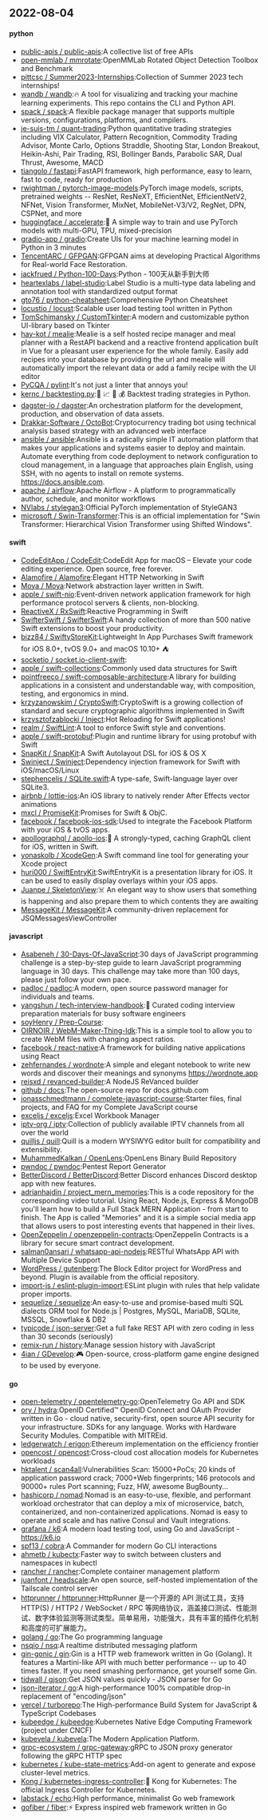 ## 2022-08-04

#### python
* [public-apis / public-apis](https://github.com/public-apis/public-apis):A collective list of free APIs
* [open-mmlab / mmrotate](https://github.com/open-mmlab/mmrotate):OpenMMLab Rotated Object Detection Toolbox and Benchmark
* [pittcsc / Summer2023-Internships](https://github.com/pittcsc/Summer2023-Internships):Collection of Summer 2023 tech internships!
* [wandb / wandb](https://github.com/wandb/wandb):🔥
A tool for visualizing and tracking your machine learning experiments. This repo contains the CLI and Python API.
* [spack / spack](https://github.com/spack/spack):A flexible package manager that supports multiple versions, configurations, platforms, and compilers.
* [je-suis-tm / quant-trading](https://github.com/je-suis-tm/quant-trading):Python quantitative trading strategies including VIX Calculator, Pattern Recognition, Commodity Trading Advisor, Monte Carlo, Options Straddle, Shooting Star, London Breakout, Heikin-Ashi, Pair Trading, RSI, Bollinger Bands, Parabolic SAR, Dual Thrust, Awesome, MACD
* [tiangolo / fastapi](https://github.com/tiangolo/fastapi):FastAPI framework, high performance, easy to learn, fast to code, ready for production
* [rwightman / pytorch-image-models](https://github.com/rwightman/pytorch-image-models):PyTorch image models, scripts, pretrained weights -- ResNet, ResNeXT, EfficientNet, EfficientNetV2, NFNet, Vision Transformer, MixNet, MobileNet-V3/V2, RegNet, DPN, CSPNet, and more
* [huggingface / accelerate](https://github.com/huggingface/accelerate):🚀
A simple way to train and use PyTorch models with multi-GPU, TPU, mixed-precision
* [gradio-app / gradio](https://github.com/gradio-app/gradio):Create UIs for your machine learning model in Python in 3 minutes
* [TencentARC / GFPGAN](https://github.com/TencentARC/GFPGAN):GFPGAN aims at developing Practical Algorithms for Real-world Face Restoration.
* [jackfrued / Python-100-Days](https://github.com/jackfrued/Python-100-Days):Python - 100天从新手到大师
* [heartexlabs / label-studio](https://github.com/heartexlabs/label-studio):Label Studio is a multi-type data labeling and annotation tool with standardized output format
* [gto76 / python-cheatsheet](https://github.com/gto76/python-cheatsheet):Comprehensive Python Cheatsheet
* [locustio / locust](https://github.com/locustio/locust):Scalable user load testing tool written in Python
* [TomSchimansky / CustomTkinter](https://github.com/TomSchimansky/CustomTkinter):A modern and customizable python UI-library based on Tkinter
* [hay-kot / mealie](https://github.com/hay-kot/mealie):Mealie is a self hosted recipe manager and meal planner with a RestAPI backend and a reactive frontend application built in Vue for a pleasant user experience for the whole family. Easily add recipes into your database by providing the url and mealie will automatically import the relevant data or add a family recipe with the UI editor
* [PyCQA / pylint](https://github.com/PyCQA/pylint):It's not just a linter that annoys you!
* [kernc / backtesting.py](https://github.com/kernc/backtesting.py):🔎
📈
🐍
💰
Backtest trading strategies in Python.
* [dagster-io / dagster](https://github.com/dagster-io/dagster):An orchestration platform for the development, production, and observation of data assets.
* [Drakkar-Software / OctoBot](https://github.com/Drakkar-Software/OctoBot):Cryptocurrency trading bot using technical analysis based strategy with an advanced web interface
* [ansible / ansible](https://github.com/ansible/ansible):Ansible is a radically simple IT automation platform that makes your applications and systems easier to deploy and maintain. Automate everything from code deployment to network configuration to cloud management, in a language that approaches plain English, using SSH, with no agents to install on remote systems. https://docs.ansible.com.
* [apache / airflow](https://github.com/apache/airflow):Apache Airflow - A platform to programmatically author, schedule, and monitor workflows
* [NVlabs / stylegan3](https://github.com/NVlabs/stylegan3):Official PyTorch implementation of StyleGAN3
* [microsoft / Swin-Transformer](https://github.com/microsoft/Swin-Transformer):This is an official implementation for "Swin Transformer: Hierarchical Vision Transformer using Shifted Windows".

#### swift
* [CodeEditApp / CodeEdit](https://github.com/CodeEditApp/CodeEdit):CodeEdit App for macOS – Elevate your code editing experience. Open source, free forever.
* [Alamofire / Alamofire](https://github.com/Alamofire/Alamofire):Elegant HTTP Networking in Swift
* [Moya / Moya](https://github.com/Moya/Moya):Network abstraction layer written in Swift.
* [apple / swift-nio](https://github.com/apple/swift-nio):Event-driven network application framework for high performance protocol servers & clients, non-blocking.
* [ReactiveX / RxSwift](https://github.com/ReactiveX/RxSwift):Reactive Programming in Swift
* [SwifterSwift / SwifterSwift](https://github.com/SwifterSwift/SwifterSwift):A handy collection of more than 500 native Swift extensions to boost your productivity.
* [bizz84 / SwiftyStoreKit](https://github.com/bizz84/SwiftyStoreKit):Lightweight In App Purchases Swift framework for iOS 8.0+, tvOS 9.0+ and macOS 10.10+
⛺
* [socketio / socket.io-client-swift](https://github.com/socketio/socket.io-client-swift):
* [apple / swift-collections](https://github.com/apple/swift-collections):Commonly used data structures for Swift
* [pointfreeco / swift-composable-architecture](https://github.com/pointfreeco/swift-composable-architecture):A library for building applications in a consistent and understandable way, with composition, testing, and ergonomics in mind.
* [krzyzanowskim / CryptoSwift](https://github.com/krzyzanowskim/CryptoSwift):CryptoSwift is a growing collection of standard and secure cryptographic algorithms implemented in Swift
* [krzysztofzablocki / Inject](https://github.com/krzysztofzablocki/Inject):Hot Reloading for Swift applications!
* [realm / SwiftLint](https://github.com/realm/SwiftLint):A tool to enforce Swift style and conventions.
* [apple / swift-protobuf](https://github.com/apple/swift-protobuf):Plugin and runtime library for using protobuf with Swift
* [SnapKit / SnapKit](https://github.com/SnapKit/SnapKit):A Swift Autolayout DSL for iOS & OS X
* [Swinject / Swinject](https://github.com/Swinject/Swinject):Dependency injection framework for Swift with iOS/macOS/Linux
* [stephencelis / SQLite.swift](https://github.com/stephencelis/SQLite.swift):A type-safe, Swift-language layer over SQLite3.
* [airbnb / lottie-ios](https://github.com/airbnb/lottie-ios):An iOS library to natively render After Effects vector animations
* [mxcl / PromiseKit](https://github.com/mxcl/PromiseKit):Promises for Swift & ObjC.
* [facebook / facebook-ios-sdk](https://github.com/facebook/facebook-ios-sdk):Used to integrate the Facebook Platform with your iOS & tvOS apps.
* [apollographql / apollo-ios](https://github.com/apollographql/apollo-ios):📱
A strongly-typed, caching GraphQL client for iOS, written in Swift.
* [yonaskolb / XcodeGen](https://github.com/yonaskolb/XcodeGen):A Swift command line tool for generating your Xcode project
* [huri000 / SwiftEntryKit](https://github.com/huri000/SwiftEntryKit):SwiftEntryKit is a presentation library for iOS. It can be used to easily display overlays within your iOS apps.
* [Juanpe / SkeletonView](https://github.com/Juanpe/SkeletonView):☠️
An elegant way to show users that something is happening and also prepare them to which contents they are awaiting
* [MessageKit / MessageKit](https://github.com/MessageKit/MessageKit):A community-driven replacement for JSQMessagesViewController

#### javascript
* [Asabeneh / 30-Days-Of-JavaScript](https://github.com/Asabeneh/30-Days-Of-JavaScript):30 days of JavaScript programming challenge is a step-by-step guide to learn JavaScript programming language in 30 days. This challenge may take more than 100 days, please just follow your own pace.
* [padloc / padloc](https://github.com/padloc/padloc):A modern, open source password manager for individuals and teams.
* [yangshun / tech-interview-handbook](https://github.com/yangshun/tech-interview-handbook):💯
Curated coding interview preparation materials for busy software engineers
* [soyHenry / Prep-Course](https://github.com/soyHenry/Prep-Course):
* [OIRNOIR / WebM-Maker-Thing-Idk](https://github.com/OIRNOIR/WebM-Maker-Thing-Idk):This is a simple tool to allow you to create WebM files with changing aspect ratios.
* [facebook / react-native](https://github.com/facebook/react-native):A framework for building native applications using React
* [zehfernandes / wordnote](https://github.com/zehfernandes/wordnote):A simple and elegant notebook to write new words and discover their meanings and synonyms https://wordnote.app
* [reisxd / revanced-builder](https://github.com/reisxd/revanced-builder):A NodeJS ReVanced builder
* [github / docs](https://github.com/github/docs):The open-source repo for docs.github.com
* [jonasschmedtmann / complete-javascript-course](https://github.com/jonasschmedtmann/complete-javascript-course):Starter files, final projects, and FAQ for my Complete JavaScript course
* [exceljs / exceljs](https://github.com/exceljs/exceljs):Excel Workbook Manager
* [iptv-org / iptv](https://github.com/iptv-org/iptv):Collection of publicly available IPTV channels from all over the world
* [quilljs / quill](https://github.com/quilljs/quill):Quill is a modern WYSIWYG editor built for compatibility and extensibility.
* [MuhammedKalkan / OpenLens](https://github.com/MuhammedKalkan/OpenLens):OpenLens Binary Build Repository
* [pwndoc / pwndoc](https://github.com/pwndoc/pwndoc):Pentest Report Generator
* [BetterDiscord / BetterDiscord](https://github.com/BetterDiscord/BetterDiscord):Better Discord enhances Discord desktop app with new features.
* [adrianhajdin / project_mern_memories](https://github.com/adrianhajdin/project_mern_memories):This is a code repository for the corresponding video tutorial. Using React, Node.js, Express & MongoDB you'll learn how to build a Full Stack MERN Application - from start to finish. The App is called "Memories" and it is a simple social media app that allows users to post interesting events that happened in their lives.
* [OpenZeppelin / openzeppelin-contracts](https://github.com/OpenZeppelin/openzeppelin-contracts):OpenZeppelin Contracts is a library for secure smart contract development.
* [salman0ansari / whatsapp-api-nodejs](https://github.com/salman0ansari/whatsapp-api-nodejs):RESTful WhatsApp API with Multiple Device Support
* [WordPress / gutenberg](https://github.com/WordPress/gutenberg):The Block Editor project for WordPress and beyond. Plugin is available from the official repository.
* [import-js / eslint-plugin-import](https://github.com/import-js/eslint-plugin-import):ESLint plugin with rules that help validate proper imports.
* [sequelize / sequelize](https://github.com/sequelize/sequelize):An easy-to-use and promise-based multi SQL dialects ORM tool for Node.js | Postgres, MySQL, MariaDB, SQLite, MSSQL, Snowflake & DB2
* [typicode / json-server](https://github.com/typicode/json-server):Get a full fake REST API with zero coding in less than 30 seconds (seriously)
* [remix-run / history](https://github.com/remix-run/history):Manage session history with JavaScript
* [4ian / GDevelop](https://github.com/4ian/GDevelop):🎮
Open-source, cross-platform game engine designed to be used by everyone.

#### go
* [open-telemetry / opentelemetry-go](https://github.com/open-telemetry/opentelemetry-go):OpenTelemetry Go API and SDK
* [ory / hydra](https://github.com/ory/hydra):OpenID Certified™ OpenID Connect and OAuth Provider written in Go - cloud native, security-first, open source API security for your infrastructure. SDKs for any language. Works with Hardware Security Modules. Compatible with MITREid.
* [ledgerwatch / erigon](https://github.com/ledgerwatch/erigon):Ethereum implementation on the efficiency frontier
* [opencost / opencost](https://github.com/opencost/opencost):Cross-cloud cost allocation models for Kubernetes workloads
* [hktalent / scan4all](https://github.com/hktalent/scan4all):Vulnerabilities Scan: 15000+PoCs; 20 kinds of application password crack; 7000+Web fingerprints; 146 protocols and 90000+ rules Port scanning; Fuzz, HW, awesome BugBounty...
* [hashicorp / nomad](https://github.com/hashicorp/nomad):Nomad is an easy-to-use, flexible, and performant workload orchestrator that can deploy a mix of microservice, batch, containerized, and non-containerized applications. Nomad is easy to operate and scale and has native Consul and Vault integrations.
* [grafana / k6](https://github.com/grafana/k6):A modern load testing tool, using Go and JavaScript - https://k6.io
* [spf13 / cobra](https://github.com/spf13/cobra):A Commander for modern Go CLI interactions
* [ahmetb / kubectx](https://github.com/ahmetb/kubectx):Faster way to switch between clusters and namespaces in kubectl
* [rancher / rancher](https://github.com/rancher/rancher):Complete container management platform
* [juanfont / headscale](https://github.com/juanfont/headscale):An open source, self-hosted implementation of the Tailscale control server
* [httprunner / httprunner](https://github.com/httprunner/httprunner):HttpRunner 是一个开源的 API 测试工具，支持 HTTP(S) / HTTP2 / WebSocket / RPC 等网络协议，涵盖接口测试、性能测试、数字体验监测等测试类型。简单易用，功能强大，具有丰富的插件化机制和高度的可扩展能力。
* [golang / go](https://github.com/golang/go):The Go programming language
* [nsqio / nsq](https://github.com/nsqio/nsq):A realtime distributed messaging platform
* [gin-gonic / gin](https://github.com/gin-gonic/gin):Gin is a HTTP web framework written in Go (Golang). It features a Martini-like API with much better performance -- up to 40 times faster. If you need smashing performance, get yourself some Gin.
* [tidwall / gjson](https://github.com/tidwall/gjson):Get JSON values quickly - JSON parser for Go
* [json-iterator / go](https://github.com/json-iterator/go):A high-performance 100% compatible drop-in replacement of "encoding/json"
* [vercel / turborepo](https://github.com/vercel/turborepo):The High-performance Build System for JavaScript & TypeScript Codebases
* [kubeedge / kubeedge](https://github.com/kubeedge/kubeedge):Kubernetes Native Edge Computing Framework (project under CNCF)
* [kubevela / kubevela](https://github.com/kubevela/kubevela):The Modern Application Platform.
* [grpc-ecosystem / grpc-gateway](https://github.com/grpc-ecosystem/grpc-gateway):gRPC to JSON proxy generator following the gRPC HTTP spec
* [kubernetes / kube-state-metrics](https://github.com/kubernetes/kube-state-metrics):Add-on agent to generate and expose cluster-level metrics.
* [Kong / kubernetes-ingress-controller](https://github.com/Kong/kubernetes-ingress-controller):🦍
Kong for Kubernetes: The official Ingress Controller for Kubernetes.
* [labstack / echo](https://github.com/labstack/echo):High performance, minimalist Go web framework
* [gofiber / fiber](https://github.com/gofiber/fiber):⚡️
Express inspired web framework written in Go
